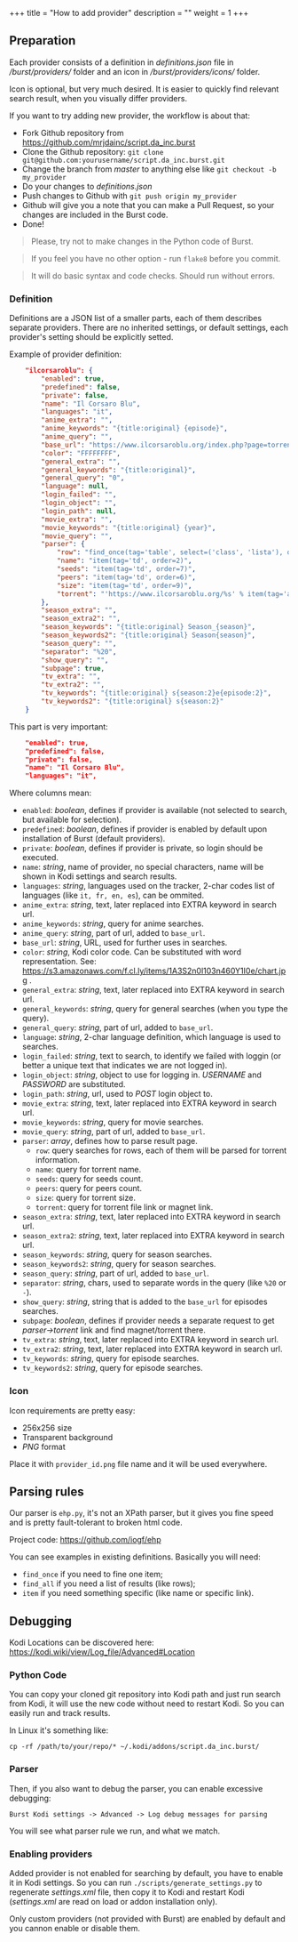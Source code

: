 +++
title = "How to add provider"
description = ""
weight = 1
+++

<!--more-->

## Preparation

Each provider consists of a definition in _definitions.json_ file in _/burst/providers/_ folder and an icon in _/burst/providers/icons/_ folder.

Icon is optional, but very much desired. It is easier to quickly find relevant search result, when you visually differ providers.

If you want to try adding new provider, the workflow is about that:

- Fork Github repository from https://github.com/mrjdainc/script.da_inc.burst
- Clone the Github repository: `git clone git@github.com:yourusername/script.da_inc.burst.git`
- Change the branch from _master_ to anything else like `git checkout -b my_provider` 
- Do your changes to _definitions.json_ 
- Push changes to Github with `git push origin my_provider` 
- Github will give you a note that you can make a Pull Request, so your changes are included in the Burst code.
- Done!

> Please, try not to make changes in the Python code of Burst. 

> If you feel you have no other option - run `flake8` before you commit. 

> It will do basic syntax and code checks. Should run without errors.

### Definition

Definitions are a JSON list of a smaller parts, each of them describes separate providers. 
There are no inherited settings, or default settings, each provider's setting should be explicitly setted.

Example of provider definition:
```json
    "ilcorsaroblu": {
        "enabled": true,
        "predefined": false,
        "private": false,
        "name": "Il Corsaro Blu",
        "languages": "it",
        "anime_extra": "",
        "anime_keywords": "{title:original} {episode}",
        "anime_query": "",
        "base_url": "https://www.ilcorsaroblu.org/index.php?page=torrents&search=QUERYEXTRA&x=0&y=0",
        "color": "FFFFFFFF",
        "general_extra": "",
        "general_keywords": "{title:original}",
        "general_query": "0",
        "language": null,
        "login_failed": "",
        "login_object": "",
        "login_path": null,
        "movie_extra": "",
        "movie_keywords": "{title:original} {year}",
        "movie_query": "",
        "parser": {
            "row": "find_once(tag='table', select=('class', 'lista'), order=4).find_all('tr')",
            "name": "item(tag='td', order=2)",
            "seeds": "item(tag='td', order=7)",
            "peers": "item(tag='td', order=6)",
            "size": "item(tag='td', order=9)",
            "torrent": "'https://www.ilcorsaroblu.org/%s' % item(tag='a', attribute='href', order=3)"
        },
        "season_extra": "",
        "season_extra2": "",
        "season_keywords": "{title:original} Season_{season}",
        "season_keywords2": "{title:original} Season{season}",
        "season_query": "",
        "separator": "%20",
        "show_query": "",
        "subpage": true,
        "tv_extra": "",
        "tv_extra2": "",
        "tv_keywords": "{title:original} s{season:2}e{episode:2}",
        "tv_keywords2": "{title:original} s{season:2}"
    }
```

This part is very important:
```json
    "enabled": true,
    "predefined": false,
    "private": false,
    "name": "Il Corsaro Blu",
    "languages": "it",
```

Where columns mean:

- `enabled`: _boolean_, defines if provider is available (not selected to search, but available for selection).
- `predefined`: _boolean_, defines if provider is enabled by default upon installation of Burst (default providers).
- `private`: _boolean_, defines if provider is private, so login should be executed.
- `name`: _string_, name of provider, no special characters, name will be shown in Kodi settings and search results.
- `languages`: _string_, languages used on the tracker, 2-char codes list of languages (like `it, fr, en, es`), can be ommited.
- `anime_extra`: _string_, text, later replaced into EXTRA keyword in search url.
- `anime_keywords`: _string_, query for anime searches.
- `anime_query`: _string_, part of url, added to `base_url`.
- `base_url`: _string_, URL, used for further uses in searches.
- `color`: _string_, Kodi color code. Can be substituted with word representation. See: https://s3.amazonaws.com/f.cl.ly/items/1A3S2n0l103n460Y1I0e/chart.jpg .
- `general_extra`: _string_, text, later replaced into EXTRA keyword in search url.
- `general_keywords`: _string_, query for general searches (when you type the query).
- `general_query`: _string_, part of url, added to `base_url`.
- `language`: _string_, 2-char language definition, which language is used to searches.
- `login_failed`: _string_, text to search, to identify we failed with loggin (or better a unique text that indicates we are not logged in).
- `login_object`: _string_, object to use for logging in. _USERNAME_ and _PASSWORD_ are substituted.
- `login_path`: _string_, url, used to _POST_ login object to.
- `movie_extra`: _string_, text, later replaced into EXTRA keyword in search url.
- `movie_keywords`: _string_, query for movie searches.
- `movie_query`: _string_, part of url, added to `base_url`.
- `parser`: _array_, defines how to parse result page.
    - `row`: query searches for rows, each of them will be parsed for torrent information.
    - `name`: query for torrent name.
    - `seeds`: query for seeds count.
    - `peers`: query for peers count.
    - `size`: query for torrent size.
    - `torrent`: query for torrent file link or magnet link.
- `season_extra`: _string_, text, later replaced into EXTRA keyword in search url.
- `season_extra2`: _string_, text, later replaced into EXTRA keyword in search url.
- `season_keywords`: _string_, query for season searches.
- `season_keywords2`: _string_, query for season searches.
- `season_query`: _string_, part of url, added to `base_url`.
- `separator`: _string_, chars, used to separate words in the query (like `%20` or `-`).
- `show_query`: _string_, string that is added to the `base_url` for episodes searches.
- `subpage`: _boolean_, defines if provider needs a separate request to get _parser->torrent_ link and find magnet/torrent there.
- `tv_extra`: _string_, text, later replaced into EXTRA keyword in search url.
- `tv_extra2`: _string_, text, later replaced into EXTRA keyword in search url.
- `tv_keywords`: _string_, query for episode searches.
- `tv_keywords2`: _string_, query for episode searches.




### Icon

Icon requirements are pretty easy:

- 256x256 size
- Transparent  background
- _PNG_ format

Place it with `provider_id.png` file name and it will be used everywhere.

## Parsing rules

Our parser is `ehp.py`, it's not an XPath parser, but it gives you fine speed and is pretty fault-tolerant to broken html code.

Project code: https://github.com/iogf/ehp

You can see examples in existing definitions. Basically you will need:

* `find_once` if you need to fine one item;
* `find_all` if you need a list of results (like rows);
* `item` if you need something specific (like name or specific link).

## Debugging

Kodi Locations can be discovered here: https://kodi.wiki/view/Log_file/Advanced#Location

### Python Code 

You can copy your cloned git repository into Kodi path and just run search from Kodi, it will use the new code without need to restart Kodi. So you can easily run and track results.

In Linux it's something like:

`cp -rf /path/to/your/repo/* ~/.kodi/addons/script.da_inc.burst/`

### Parser

Then, if you also want to debug the parser, you can enable excessive debugging:

`Burst Kodi settings -> Advanced -> Log debug messages for parsing`

You will see what parser rule we run, and what we match. 

### Enabling providers

Added provider is not enabled for searching by default, you have to enable it in Kodi settings.
So you can run `./scripts/generate_settings.py` to regenerate _settings.xml_ file, then copy it to Kodi and restart Kodi (_settings.xml_ are read on load or addon installation only).

Only custom providers (not provided with Burst) are enabled by default and you cannon enable or disable them.
